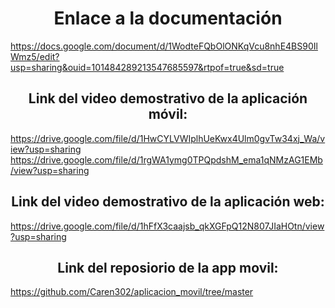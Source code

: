 <h1 align="center"> Enlace a la documentación </h1>

https://docs.google.com/document/d/1WodteFQbOlONKqVcu8nhE4BS90IlWmz5/edit?usp=sharing&ouid=101484289213547685597&rtpof=true&sd=true 


<h2 align="center">Link del video demostrativo de la aplicación móvil: </h2>

https://drive.google.com/file/d/1HwCYLVWIplhUeKwx4Ulm0gvTw34xj_Wa/view?usp=sharing 
https://drive.google.com/file/d/1rgWA1ymg0TPQpdshM_ema1qNMzAG1EMb/view?usp=sharing 

<h2 align="center"> Link del video demostrativo de la aplicación web: </h2>

https://drive.google.com/file/d/1hFfX3caajsb_qkXGFpQ12N807JIaHOtn/view?usp=sharing 

<h2 align="center"> Link del reposiorio de la app movil: </h2>

https://github.com/Caren302/aplicacion_movil/tree/master 
